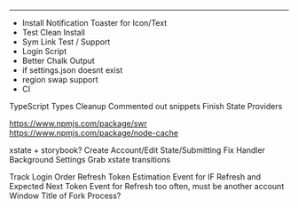 
----------


- Install Notification Toaster for Icon/Text
- Test Clean Install
- Sym Link Test / Support
-  Login Script
-  Better Chalk Output
-  if settings.json doesnt exist
 - region swap support
 - CI




TypeScript Types
Cleanup Commented out snippets
Finish State Providers

https://www.npmjs.com/package/swr
https://www.npmjs.com/package/node-cache


xstate + storybook?
Create Account/Edit State/Submitting
Fix Handler Background Settings Grab
xstate transitions


Track Login Order
Refresh Token Estimation
Event for IF Refresh and Expected Next Token
Event for Refresh too often, must be another account
Window Title of Fork Process?